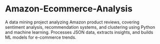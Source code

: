 # Amazon-Ecommerce-Analysis
A data mining project analyzing Amazon product reviews, covering sentiment analysis, recommendation systems, and clustering using Python and machine learning. Processes JSON data, extracts insights, and builds ML models for e-commerce trends.
